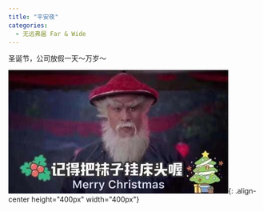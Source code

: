 ```yaml
---
title: "平安夜"
categories:
  - 无远弗届 Far & Wide
---
```


[>_<]: 我是注释～

圣诞节，公司放假一天～万岁～

![image-center](/assets/images/WechatIMG480.tiff){: .align-center height="400px" width="400px"}

